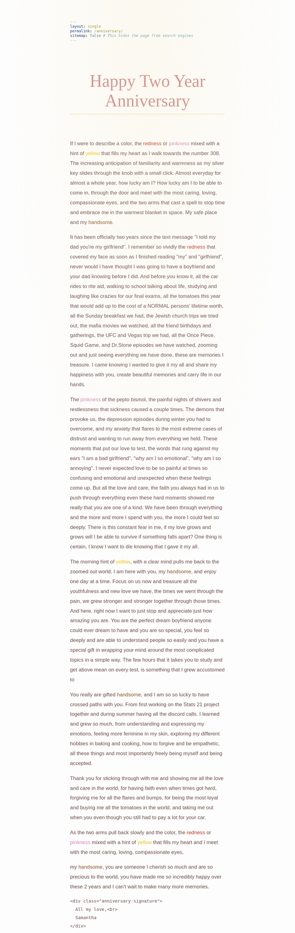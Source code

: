 ```yaml
---
layout: single
permalink: /anniversary/
sitemap: false # This hides the page from search engines
---
```


<link rel="preconnect" href="https://fonts.googleapis.com">
<link rel="preconnect" href="https://fonts.gstatic.com" crossorigin>
<link href="https://fonts.googleapis.com/css2?family=Lexend:wght@300;400&family=Parisienne&display=swap" rel="stylesheet">

<style>
  /* --- Final Anniversary Page Design V2 --- */

  /* A special color palette inspired by your letter */
  :root {
    --anniversary-bg: #FFFDF9; /* A softer, warmer white */
    --anniversary-text: #6B4F4B; /* A softer, warm brown for text */
    --anniversary-header: #D18A8A; /* A dusty, romantic pink/red */
    --anniversary-accent: #F5E6B8; /* A soft, golden yellow */
    
    /* Refined colors for highlighted words */
    --color-red: #C0392B;
    --color-pink: #D988B9;
    --color-yellow: #F1C40F;
    --color-handsome: #8B5A2B;
  }
  
  body.anniversary-body {
    background-color: var(--anniversary-bg);
  }
  
  .anniversary-page::before {
    content: '';
    position: absolute;
    top: 0;
    left: 0;
    right: 0;
    height: 50vh;
    background: radial-gradient(ellipse at top, rgba(245, 230, 184, 0.2), transparent 70%);
  }

  .anniversary-page .page__inner-wrap {
    position: relative;
    padding: 3em 1em 5em 1em;
    max-width: 800px;
    margin: 0 auto;
    min-height: 100vh;
  }

  /* New Title Font */
  .anniversary-header {
    text-align: center;
    margin-bottom: 3em;
    font-family: 'Parisienne', cursive;
  }

  .anniversary-header h1 {
    font-size: 4em; /* Larger, more elegant size */
    font-weight: normal;
    color: var(--anniversary-header);
    border-bottom: 2px solid var(--anniversary-accent);
    display: inline-block;
    padding-bottom: 0.2em;
  }

  /* New Letter Font */
  .anniversary-letter {
    line-height: 1.9;
    font-size: 1.2em;
    font-family: 'Lexend', sans-serif;
    font-weight: 300; /* A lighter weight for a softer feel */
    color: var(--anniversary-text);
  }

  .anniversary-signature {
    text-align: right;
    margin-top: 3em;
    font-style: italic;
  }
  
  /* New, refined styles for your colorized words */
  .c-red { color: var(--color-red); font-weight: 400; }
  .c-pink { color: var(--color-pink); font-weight: 400; }
  .c-yellow { color: var(--color-yellow); font-weight: 400; }
  .c-handsome { color: var(--color-handsome); font-weight: 400; }

</style>

<script>
  document.body.classList.add('anniversary-body');
</script>


<div class="anniversary-page">
  <div class="anniversary-header">
    <h1>Happy Two Year Anniversary</h1>
  </div>

  <div class="anniversary-letter">

<p>If I were to describe a color, the <span class="c-red">redness</span> or <span class="c-pink">pinkness</span> mixed with a hint of <span class="c-yellow">yellow</span> that fills my heart as I walk towards the number 308. The increasing anticipation of familiarity and warmness as my silver key slides through the knob with a small click. Almost everyday for almost a whole year, how lucky am I? How lucky am I to be able to come in, through the door and meet with the most caring, loving, compassionate eyes, and the two arms that cast a spell to stop time and embrace me in the warmest blanket in space. My safe place and my <span class="c-handsome">handsome</span>.</p>

<p>It has been officially two years since the text message "I told my dad you're my girlfriend". I remember so vividly the <span class="c-red">redness</span> that covered my face as soon as I finished reading "my" and "girlfriend", never would I have thought I was going to have a boyfriend and your dad knowing before I did. And before you know it, all the car rides to rite aid, walking to school talking about life, studying and laughing like crazies for our final exams, all the tomatoes this year that would add up to the cost of a NORMAL persons' lifetime worth, all the Sunday breakfast we had, the Jewish church trips we tried out, the mafia movies we watched, all the friend birthdays and gatherings, the UFC and Vegas trip we had, all the Once Piece, Squid Game, and Dr.Stone episodes we have watched, zooming out and just seeing everything we have done, these are memories I treasure. I came knowing I wanted to give it my all and share my happiness with you, create beautiful memories and carry life in our hands.</p>

<p>The <span class="c-pink">pinkness</span> of the pepto bismol, the painful nights of shivers and restlessness that sickness caused a couple times. The demons that provoke us, the depression episodes during winter you had to overcome, and my anxiety that flares to the most extreme cases of distrust and wanting to run away from everything we held. These moments that put our love to test, the words that rung against my ears "I am a bad girlfriend", "why am I so emotional", "why am I so annoying". I never expected love to be so painful at times so confusing and emotional and unexpected when these feelings come up. But all the love and care, the faith you always had in us to push through everything even these hard moments showed me really that you are one of a kind. We have been through everything and the more and more I spend with you, the more I could feel so deeply. There is this constant fear in me, if my love grows and grows will I be able to survive if something falls apart? One thing is certain, I know I want to die knowing that I gave it my all.</p>

<p>The morning hint of <span class="c-yellow">yellow</span>, with a clear mind pulls me back to the zoomed out world. I am here with you, my <span class="c-handsome">handsome</span>, and enjoy one day at a time. Focus on us now and treasure all the youthfulness and new love we have, the times we went through the pain, we grew stronger and stronger together through those times. And here, right now I want to just stop and appreciate just how amazing you are. You are the perfect dream boyfriend anyone could ever dream to have and you are so special, you feel so deeply and are able to understand people so easily and you have a special gift in wrapping your mind around the most complicated topics in a simple way. The few hours that it takes you to study and get above mean on every test, is something that I grew accustomed to</p>

<p>You really are gifted <span class="c-handsome">handsome</span>, and I am so so lucky to have crossed paths with you. From first working on the Stats 21 project together and during summer having all the discord calls. I learned and grew so much, from understanding and expressing my emotions, feeling more feminine in my skin, exploring my different hobbies in baking and cooking, how to forgive and be empathetic, all these things and most importantly freely being myself and being accepted.</p>

<p>Thank you for sticking through with me and showing me all the love and care in the world, for having faith even when times got hard, forgiving me for all the flares and bumps, for being the most loyal and buying me all the tomatoes in the world, and taking me out when you even though you still had to pay a lot for your car.</p>

<p>As the two arms pull back slowly and the color, the <span class="c-red">redness</span> or <span class="c-pink">pinkness</span> mixed with a hint of <span class="c-yellow">yellow</span> that fills my heart and I meet with the most caring, loving, compassionate eyes,</p>

<p>my <span class="c-handsome">handsome</span>, you are someone I cherish so much and are so precious to the world, you have made me so incredibly happy over these 2 years and I can't wait to make many more memories.</p>

    <div class="anniversary-signature">
      All my love,<br>
      Samantha
    </div>
  </div>
</div>